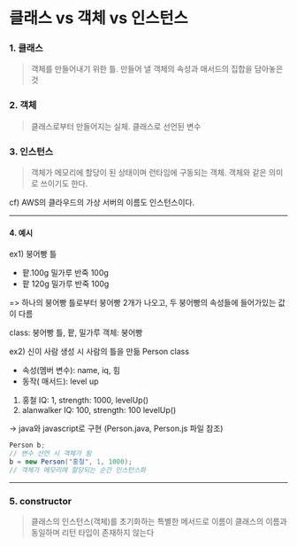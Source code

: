 # 클래스 vs 객체 vs 인스턴스

### 1. 클래스

> 객체를 만들어내기 위한 틀. 만들어 낼 객체의 속성과 매서드의 집합을 담아놓은 것

### 2. 객체

> 클래스로부터 만들어지는 실체. 클래스로 선언된 변수

### 3. 인스턴스

> 객체가 메모리에 할당이 된 상태이며 런타임에 구동되는 객체. 객체와 같은 의미로 쓰이기도 한다.

cf) AWS의 클라우드의 가상 서버의 이름도 인스턴스이다.

---

#### 4. 예시

ex1)
붕어빵 틀

- 팥.100g 밀가루 반죽 100g
- 팥 120g 밀가루 반죽 100g

=> 하나의 붕어빵 틀로부터 붕어빵 2개가 나오고, 두 붕어빵의 속성들에 들어가있는 값이 다름

class: 붕어빵 틀, 팥, 밀가루
객체: 붕어빵

ex2)
신이 사람 생성 시 사람의 틀을 만듦
Person class

- 속성(멤버 변수): name, iq, 힘
- 동작( 매서드): level up

1. 홍철 IQ: 1, strength: 1000, levelUp()
2. alanwalker IQ: 100, strength: 100 levelUp()

-> java와 javascript로 구현 (Person.java, Person.js 파일 참조)

```java
Person b;
// 변수 선언 시 객체가 됨
b = new Person("홍철", 1, 1000);
// 객체가 메모리에 할당되는 순간 인스턴스화
```

---

### 5. constructor

> 클래스의 인스턴스(객체)를 초기화하는 특별한 메서드로 이름이 클래스의 이름과 동일하며 리턴 타입이 존재하지 않는다
